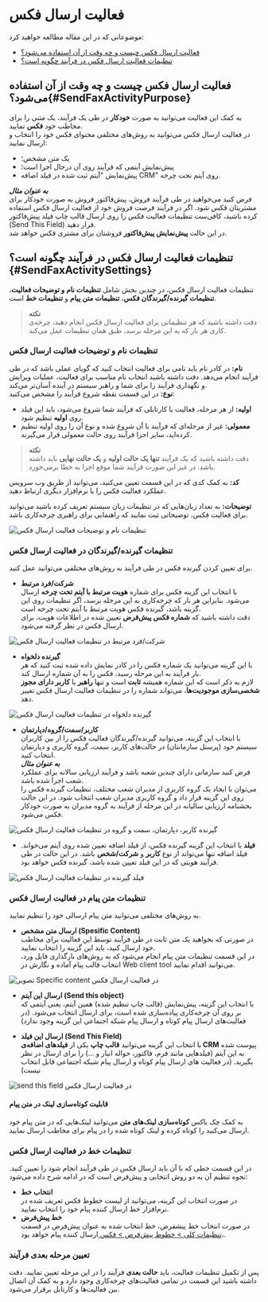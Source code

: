 # فعالیت ارسال فکس 
موضوعاتی که در این مقاله مطالعه خواهید کرد:
- [فعالیت ارسال فکس چیست و چه وقت از آن استفاده می‌شود؟](#SendFaxActivityPurpose)
- [تنظیمات فعالیت ارسال فکس در فرآیند چگونه است؟](#SendFaxActivitySettings)

## فعالیت ارسال فکس چیست و چه وقت از آن استفاده می‌شود؟{#SendFaxActivityPurpose}
به کمک این فعالیت می‌توانید به صورت **خودکار** در طی یک فرآیند، یک متنی را برای مخاطب خود **فکس** نمایید.<br>
در فعالیت ارسال فکس می‌توانید به روش‌های مختلفی محتوای فکس خود را انتخاب و ارسال نمایید:
- یک متن مشخص؛
- پیش‌نمایش آیتمی که فرآیند روی آن درحال اجرا است؛
- پیش‌نمایش "آیتم ثبت شده در فیلد اضافه CRM" روی آیتم تحت چرخه.

***به عنوان مثال***<br>
فرض کنید می‌خواهید در طی فرآیند فروش، پیش‌فاکتور فروش به صورت خودکار برای مشتریتان فکس شود. اگر در فرآیند فرصت فروش خود از فعالیت ارسال فکس استفاده کرده باشید، کافی‌ست تنظیمات فعالیت فکس را روی ارسال قالب چاپ فیلد پیش‌فاکتور (Send This Field) قرار دهید.<br>
در این حالت **پیش‌نمایش پیش‌فاکتور** فروشتان برای مشتری فکس خواهد شد.

## تنظیمات فعالیت ارسال فکس در فرآیند چگونه است؟{#SendFaxActivitySettings}
تنظیمات فعالیت ارسال فکس، در چندین بخش شامل **تنظیمات نام و توضیحات فعالیت**، **تنظیمات گیرنده/گیرندگان فکس**،  **تنظیمات متن پیام** و **تنظیمات خط** است.<br>

> **نکته**<br>
> دقت داشته باشید که هر تنظیماتی برای فعالیت ارسال فکس انجام دهید، چرخه‌ی کاری هر بار که به این مرحله برسد، طبق همان تنظیمات عمل می‌کند.

### تنظیمات نام و توضیحات فعالیت ارسال فکس
**نام:** در کادر نام باید نامی برای فعالیت انتخاب کنید که گویای عملی باشد که در طی فرآیند انجام می‌دهد. دقت داشته باشید انتخاب نام مناسب برای فعالیت، عملیات ویرایش و نگهداری فرآیند را برای شما و راهبر سیستم در آینده آسان‌تر می‌کند.<br>
**نوع:** در این قسمت نقطه شروع فرآیند را مشخص می‌کنید:
- **اولیه:** از هر مرحله، فعالیت یا کارتابلی که فرآیند شما شروع می‌شود، باید این فیلد روی **اولیه** تنظیم شود. 
- **معمولی:** غیر از مرحله‌ای که فرآیند با آن شروع شده و نوع آن را روی اولیه تنظیم کرده‌اید، سایر اجزا فرآیند روی حالت معمولی قرار می‌گیرند.

> **نکته**<br>
> دقت داشته باشید که یک فرآیند **تنها یک حالت اولیه** و **یک حالت نهایی** باید داشته باشد. در غیر این صورت فرآیند شما موقع اجرا به خطا برمی‌خورد.

**کد:** به کمک کدی که در این قسمت تعیین می‌کنید، می‌توانید از طریق وب سرویس عملکرد فعالیت فکس را با نرم‌افزار دیگری ارتباط دهید.

**توضیحات:** به تعداد زبان‌هایی که در تنظیمات زبان سیستم تعریف کرده باشید می‌توانید برای فعالیت فکس، توضیحاتی ثبت نمایید که راهنمایی برای راهبری چرخه‌کاری باشد.

![تنظیمات نام و توضیحات فعالیت ارسال فکس](./Images/Send-fax-activity-set-name_2.7.5.jpg)

### تنظیمات گیرنده/گیرندگان در فعالیت ارسال فکس
برای تعیین کردن گیرنده فکس در طی فرآیند به روش‌های مختلفی می‌توانید عمل کنید. 
- **شرکت/فرد مرتبط**<br>
   با انتخاب این گزینه فکس برای شماره **هویت مرتبط با آیتم تحت چرخه** ارسال می‌شود. بنابراین هر بار که چرخه‌کاری به این مرحله برسد، اگر تنظیمات روی این گزینه باشد، گیرنده فکس هویت مرتبط با آیتم تحت چرخه است.<br>
    دقت داشته باشید که **شماره فکس پیش‌فرض** تعیین شده در اطلاعات هویت، برای ارسال فکس در نظر گرفته می‌شود.

![شرکت/فرد مرتبط در تنظیمات فعالیت ارسال فکس](./Images/Related-contact_2.7.5.jpg)

- **گیرنده دلخواه**<br>
   با این گزینه می‌توانید یک شماره فکس را در کادر نمایش داده شده ثبت کنید که هر بار فرآیند به این مرحله رسید، فکس را به آن شماره ارسال کند. <br>
   لازم به ذکر است که این شماره همیشه **ثابت** است و تنها **راهبر** یا **کاربر دارای مجوز شخصی‌سازی موجودیت‌ها**، می‌تواند شماره را در تنظیمات فعالیت ارسال فکس تغییر دهد.

![گیرنده دلخواه در تنظیمات فعالیت ارسال فکس](./Images/Preffered-contact-send-message-activities_2.7.5.jpg)

- **کاربر/سمت/گروه/دپارتمان**<br>
   با انتخاب این گزینه، می‌توانید گیرنده/گیرندگان فعالیت فکس را از بین کاربران سیستم خود (پرسنل سازمانتان) در حالت‌های کاربر، سمت، گروه کاربری و دپارتمان انتخاب کنید.<br>
   ***به عنوان مثال***<br>
   فرض کنید سازمانی دارای چندین شعبه باشد و فرآیند ارزیابی سالانه‌ برای عملکرد شعب اجرا شده باشد.<br> می‌توان با ایجاد یک گروه کاربری از مدیران شعب مختلف، تنظیمات گیرنده فکس را روی این گزینه قرار داد و گروه کاربری مدیران شعب انتخاب شود. در این حالت بخشنامه ارزیابی سالیانه در این مرحله از فرآیند به گروه مدیران به صورت خودکار فکس می‌شود. 

![گیرنده کاربر، دپارتمان، سمت و گروه در تنظیمات فعالیت ارسال فکس](./Images/User-Department-Group-Send-message-activities_2.7.5.jpg)

- **فیلد**
   با انتخاب این گزینه گیرنده فکس، از فیلد اضافه تعیین شده روی آیتم می‌خواند. فیلد اضافه تنها می‌تواند از نوع **کاربر** و **شرکت/شخص** باشد. در این حالت در طی فرآیند هویتی که در این فیلد تعیین شده باشد، گیرنده فکس خواهد بود. 

![فیلد گیرنده در تنظیمات فعالیت ارسال فکس](./Images/field-of-contact-in-send-message-activities_2.7.5.jpg)

### تنظیمات متن پیام در فعالیت ارسال فکس
به روش‌های مختلفی می‌توانید متن پیام ارسالی خود را تنظیم نمایید.
- **ارسال متن مشخص (Spesific Content)**<br>
   در صورتی که بخواهید یک متن ثابت در طی فرآیند توسط این فعالیت برای مخاطب خود ارسال کنید، باید این گزینه را انتخاب نمایید. <br>
   در این قسمت تنظیمات متن پیام انجام می‌شود که به روش‌های بارگذاری فایل ورد، انتخاب قالب پیام آماده و نگارش در Web client tool می‌توانید اقدام نمایید.

![تصویر Specific content در فعالیت ارسال فکس](./Images/send-specific-content-in-fax-activity_2.7.5.jpg)

- **ارسال این آیتم (Send this object)**<br>
   با انتخاب این گزینه، پیش‌نمایش (قالب چاپ تنظیم شده) همین آیتم، یعنی آیتمی که بر روی آن چرخه‌کاری پیاده‌سازی شده است، برای ارسال انتخاب می‌شود. (در فعالیت‌های ارسال پیام کوتاه و ارسال پیام شبکه اجتماعی این گزینه وجود ندارد)

- **ارسال این فیلد (Send This Field)**<br>
   با انتخاب این گزینه می‌توانید **قالب چاپ** یکی از **فیلدهای اضافه‌ی CRM** پیوست شده به این آیتم (فیلدهایی مانند فرم، فاکتور، حواله انبار و ...) را برای ارسال در نظر بگیرید. (در فعالیت های ارسال پیام کوتاه و ارسال پیام شبکه اجتماعی قابل انتخاب نیست)
   
![send this field در فعالیت ارسال فکس](./Images/Send-this-field-in-fax-activity_2.7.5.jpg)

#### قابلیت کوتاه‌سازی لینک در متن پیام
به کمک چک باکس **کوتاه‌سازی لینک‌های متن** می‌توانید لینک‌هایی که در متن پیام خود ارسال می‌کنید را کوتاه کرده و لینک کوتاه شده را در پیام برای مخاطب ارسال نمایید.<br>

### تنظیمات خط در فعالیت ارسال فکس
در این قسمت خطی که با آن باید ارسال فکس در طی فرآیند انجام شود را تعیین کنید. نحوه تنظیم آن به دو روش انتخابی و پیش‌فرض است که در ادامه شرح داده می‌شود:
- **انتخاب خط**<br>
   در صورت انتخاب این گزینه، می‌توانید از لیست خطوط فکس تعریف شده در نرم‌افزار خط ارسال کننده پیام خود را انتخاب نمایید.
- **خط پیش‌فرض**<br>
   در صورت انتخاب خط پیشفرض، خط انتخاب شده به عنوان پیش‌فرض در قسمت[ تنظیمات کلی > خطوط پیش‌فرض > فکس ](https://github.com/1stco/PayamGostarDocs/blob/master/Help/Settings/General-settings/Default-lines/Default-lines.md)ارسال کننده پیام خواهد بود،.

### تعیین مرحله بعدی فرآیند
پس از تکمیل تنظیمات فعالیت، باید **حالت بعدی** فرآیند را در این مرحله تعیین نمایید. دقت داشته باشید این قسمت در تمامی فعالیت‌های چرخه‌کاری وجود دارد و به کمک آن اتصال بین فعالیت‌ها و کارتابل برقرار می‌شود.